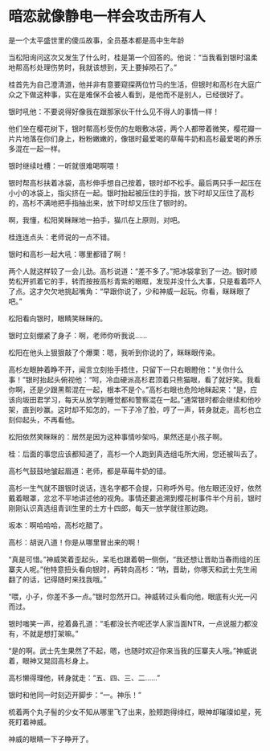 # 暗恋就像静电一样会攻击所有人

是一个太平盛世里的傻瓜故事，全员基本都是高中生年龄



当松阳询问这次又发生了什么时，桂是第一个回答的。他说：“当我看到银时温柔地帮高杉处理伤势时，我就该想到，天上要掉陨石了。”

桂首先为自己澄清道，他并非有意要窥探两位竹马的生活，但银时和高杉在大庭广众之下做这种事，实在是难保不会被人看到，是他而不是别人，已经很好了。

银时吼他：不要说得好像我在跟那家伙干什么见不得人的事情一样！

他们坐在樱花树下，银时帮高杉受伤的左眼敷冰袋，两个人都带着微笑，樱花瓣一片片地落在你们身上，粉粉嫩嫩的，像银时最爱喝的草莓牛奶和高杉最爱喝的养乐多混在一起一样。

银时继续吐槽：一听就很难喝啊喂！

银时帮高杉扶着冰袋，高杉伸手想自己按着，银时却不松手。最后两只手一起压在小小的冰袋上，指尖挤在一起。银时抬起被压住的手指，放下时却又压住了高杉的，高杉不满地把手指抽出来，放下时却又压住了银时的。

啊，我懂，松阳笑眯眯地一拍手，猫爪在上原则，对吧。

桂连连点头：老师说的一点不错。

银时和高杉一起大吼：哪里都错了啊！

两个人就这样较了一会儿劲。高杉说道：“差不多了。”把冰袋拿到了一边。银时顺势松开抓着它的手，转而按按高杉青紫的眼眶，发现并没什么大事，只是看着吓人了点。这才欠欠地挑起嘴角：“早跟你说了，少和神威一起玩。你看，眯眯眼了吧。”

松阳看向银时，眼睛笑眯眯的。

银时立刻绷紧了身子：啊，老师你听我说……

松阳在他头上狠狠敲了个爆栗：嗯，我听到你说的了，眯眯眼传染。

高杉左眼肿着睁不开，闻言立刻抬手捂住，只留下一只右眼瞪他：“关你什么事！”银时抬起头俯视他：“呵，冷血硬派高杉君顶着只熊猫眼，看了就好笑。我看你啊，还是少跟黑帮混在一起，根本不是个。”高杉右眼也危险地眯起来：“是，应该向坂田君学习，每天从放学到睡觉都和警察混在一起。”通常银时都会继续和他吵架，直到吵赢。这时却不知怎的，一下子冷了脸，哼了一声，转身就走。高杉也立刻仰起头，不再看他。

松阳依然笑眯眯的：居然是因为这种事情吵架吗，果然还是小孩子啊。

桂：后面的事您应该都知道了，高杉一个人跑到真选组屯所大闹，您还被叫去了。

高杉气鼓鼓地皱起眉道：老师，都是草莓牛奶的错。

高杉一生气就不跟银时说话，连名字都不会提，只称呼外号。他左眼还没好，依然戴着眼罩，忿忿不平地讲述他的视角。事情还要追溯到樱花树事件半个月前，银时刚刚认识真选组青训生里的土方十四郎，每天一放学就往那边跑。

坂本：啊哈哈哈，高杉吃醋了。

高杉：胡说八道！你是从哪里冒出来的啊！



“真是可惜。”神威笑着歪起头，呆毛也跟着朝一侧倒，“我还想让晋助当春雨组的压寨夫人呢。”他特意扭头看向银时，再转向高杉：“呐，晋助，你哪天和武士先生闹翻了的话，记得随时来找我哦。”

“喂，小子，你差不多一点。”银时忽然开口。神威转过头看向他，眼底有火光一闪而过。

银时嗤笑一声，挖着鼻孔道：“毛都没长齐呢还学人家当面NTR，一点说服力都没有，不就是想打架嘛。”

“是的啊。武士先生果然了不起，嗯，也随时欢迎你来当我的压寨夫人哦。”神威说着，眼神又晃回高杉身上。

高杉懒得理他，转身就走：“五、四、三、二……”

银时和他同一时刻迈开脚步：“一。神乐！”

梳着两个丸子髻的少女不知从哪里飞了出来，脸颊跑得绯红，眼神却璀璨如星，死死盯着神威。

神威的眼睛一下子睁开了。
